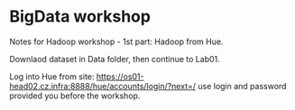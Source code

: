# BigData workshop

Notes for Hadoop workshop - 1st part: Hadoop from Hue. 

Downlaod dataset in Data folder, then continue to Lab01. 



Log into Hue from site: https://os01-head02.cz.infra:8888/hue/accounts/login/?next=/ use login and password provided you before the workshop.


